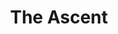 ---
title: "The Ascent"
year: 1977
rating: 4.5
stars: "★★★★½"
rewatched: false
permalink: "the-ascent"
watched_on: 2024-10-03
---